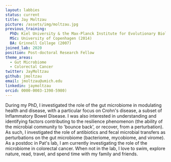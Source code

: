 ```yaml
---
layout: labbies
status: current
title: Jay Moltzau
picture: /assets/img/moltzau.jpg
previous_training:
  PhD: Kiel University & the Max-Planck Institute for Evolutionary Biology (2017)
  MSc: University of Copenhagen (2014)
  BA: Grinnell College (2007)
joined_lab: 2020
position: Post-doctoral Research Fellow
theme_areas:
  - Gut Microbiome
  - Colorectal Cancer
twitter: JayMoltzau
github: jmoltzau
email: jmoltzau@umich.edu
linkedin: jaymoltzau
orcid: 0000-0003-1398-5980)
---
```


During my PhD, I investigated the role of the gut microbiome in modulating health and disease, with a particular focus on Crohn's disease, a subset of Inflammatory Bowel Disease. I was also interested in understanding and identifying factors contributing to the resilience phenomenon (the ability of the microbial community to 'bounce back', or recover, from a perturbation). As such, I investigated the role of antibiotics and fecal microbial transfers as perturbations on the gut microbiome (bacteriome, mycobiome, and virome). As a postdoc in Pat's lab, I am currently investigating the role of the microbiome in colorectal cancer. When not in the lab, I love to swim, explore nature, read, travel, and spend time with my family and friends. 
